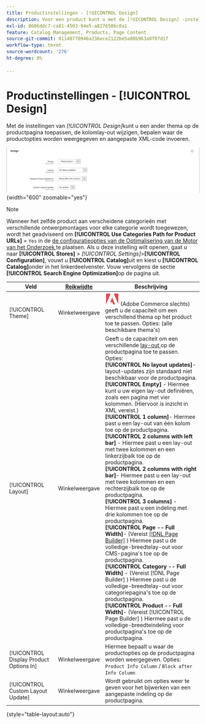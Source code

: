 ```yaml
---
title: Productinstellingen - [!UICONTROL Design]
description: Voor een product kunt u met de [!UICONTROL Design] -instellingen een ander thema toepassen op een productpagina en de lay-out wijzigen.
exl-id: 8606ddc7-ca81-4503-94e5-a8276506c0a1
feature: Catalog Management, Products, Page Content
source-git-commit: 01148770946a236ece2122be5a88b963a0f07d1f
workflow-type: tm+mt
source-wordcount: '276'
ht-degree: 0%

---
```


# Productinstellingen - [!UICONTROL Design]

Met de instellingen van _[!UICONTROL Design]_&#x200B;kunt u een ander thema op de productpagina toepassen, de kolomlay-out wijzigen, bepalen waar de productopties worden weergegeven en aangepaste XML-code invoeren.

![ Ontwerp ](./assets/product-design-ee.png){width="600" zoomable="yes"}

>[!NOTE]
>
>Wanneer het zelfde product aan verscheidene categorieën met verschillende ontwerpmontages voor elke categorie wordt toegewezen, wordt het geadviseerd om **[!UICONTROL Use Categories Path for Product URLs]** = `Yes` in de [ de configuratieopties van de Optimalisering van de Motor van het Onderzoek ](../configuration-reference/catalog/catalog.md#search-engine-optimization) te plaatsen. Als u deze instelling wilt openen, gaat u naar **[!UICONTROL Stores]** > _[!UICONTROL Settings]_>**[!UICONTROL Configuration]**, vouwt u **[!UICONTROL Catalog]**&#x200B;uit en kiest u **[!UICONTROL Catalog]**&#x200B;onder in het linkerdeelvenster. Vouw vervolgens de sectie **[!UICONTROL Search Engine Optimization]**&#x200B;op de pagina uit.

| Veld | [ Reikwijdte ](../getting-started/websites-stores-views.md#scope-settings) | Beschrijving |
|---|---|----|
| [!UICONTROL Theme] | Winkelweergave | ![ Adobe Commerce ](../assets/adobe-logo.svg) (Adobe Commerce slechts) geeft u de capaciteit om een verschillend thema op het product toe te passen. Opties: (alle beschikbare thema&#39;s) |
| [!UICONTROL Layout] | Winkelweergave | Geeft u de capaciteit om een verschillende [ lay-out ](../content-design/page-layout.md) op de productpagina toe te passen. Opties: <br/>**[!UICONTROL No layout updates]**- layout-updates zijn standaard niet beschikbaar voor de productpagina.<br/>**[!UICONTROL Empty]** - Hiermee kunt u uw eigen lay-out definiëren, zoals een pagina met vier kolommen. (Hiervoor is inzicht in XML vereist.) <br/>**[!UICONTROL 1 column]**- Hiermee past u een lay-out van één kolom toe op de productpagina.<br/>**[!UICONTROL 2 columns with left bar]** - Hiermee past u een lay-out met twee kolommen en een linkerzijbalk toe op de productpagina. <br/>**[!UICONTROL 2 columns with right bar]**- Hiermee past u een lay-out met twee kolommen en een rechterzijbalk toe op de productpagina.<br/>**[!UICONTROL 3 columns]** - Hiermee past u een indeling met drie kolommen toe op de productpagina. <br/>**[!UICONTROL Page -- Full Width]**- (Vereist [[!DNL Page Builder]](../page-builder/introduction.md) ) Hiermee past u de volledige-breedtelay-out voor CMS-pagina&#39;s toe op de productpagina.<br/>**[!UICONTROL Category -- Full Width]** - (Vereist [!DNL Page Builder] ) Hiermee past u de volledige-breedtelay-out voor categoriepagina&#39;s toe op de productpagina. <br/>**[!UICONTROL Product -- Full Width]**- (Vereist [!UICONTROL Page Builder] ) Hiermee past u de volledige-breedteindeling voor productpagina&#39;s toe op de productpagina. |
| [!UICONTROL Display Product Options In] | Winkelweergave | Hiermee bepaalt u waar de productopties op de productpagina worden weergegeven. Opties: `Product Info Column` / `Block after Info Column` |
| [!UICONTROL Custom Layout Update] | Winkelweergave | Wordt gebruikt om opties weer te geven voor het bijwerken van een aangepaste indeling op de productpagina. |

{style="table-layout:auto"}
